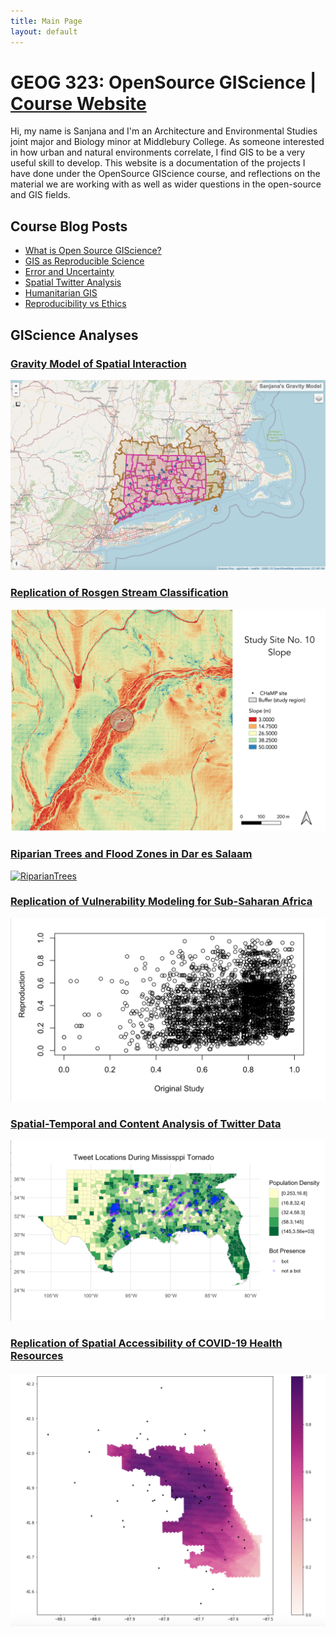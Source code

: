 ```yaml
---
title: Main Page
layout: default
---
```



# GEOG 323: OpenSource GIScience | [Course Website](https://gis4dev.github.io)

Hi, my name is Sanjana and I'm an Architecture and Environmental Studies joint major and Biology minor at Middlebury College. As someone interested in how urban and natural environments correlate, I find GIS to be a very useful skill to develop. This website is a documentation of the projects I have done under the OpenSource GIScience course, and reflections on the material we are working with as well as wider questions in the open-source and GIS fields.

## Course Blog Posts

- [What is Open Source GIScience?](musings/open-source.md)
- [GIS as Reproducible Science](musings/GIScience-reproducibility.md)
- [Error and Uncertainty](musings/ErrorUncertainty.md)
- [Spatial Twitter Analysis](musings/SpatialTwitterAnalysis.md)
- [Humanitarian GIS](musings/HumanitarianGIS.md)
- [Reproducibility vs Ethics](musings/ReproducibilityEthics.md)

## GIScience Analyses

### [Gravity Model of Spatial Interaction](gravity/gravity.md)

[![GravityModel](gravity/assets/mapimage.png)](gravity/gravity.md)

### [Replication of Rosgen Stream Classification](Rosgen/rosgen.md)

[![RosgenImage](Rosgen/assets/map_slope2.png)](Rosgen/rosgen.md)

### [Riparian Trees and Flood Zones in Dar es Salaam](PostGISProject/RipBuffer.md)

[![RiparianTrees](PostGisProject/assets/tanzaniamap2.png)](PostGISProject/RipBuffer.md)

### [Replication of Vulnerability Modeling for Sub-Saharan Africa](Malcomb/Malcomb.md)

[![Malawi](Malcomb/assets/results/figures/scatterplot.png)](Malcomb/Malcomb.md)

### [Spatial-Temporal and Content Analysis of Twitter Data](Dorian/Dorian.md)

[![Malawi](Dorian/results/figures/Tornado_tweetlocations3.png)](Dorian/Dorian.md)

### [Replication of Spatial Accessibility of COVID-19 Health Resources](Kang/Kang.md)

[![Kang](Kang/assets/replication_map2.png)](Kang/Kang.md)
